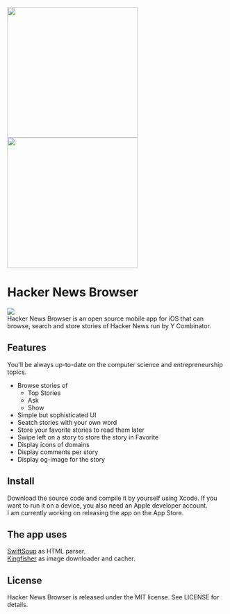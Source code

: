 <img src="https://user-images.githubusercontent.com/50497605/81622432-fadbce80-93be-11ea-8e02-e7728c2b949f.png" width="300">
<img src="https://user-images.githubusercontent.com/50497605/96914022-6ba90b80-1472-11eb-93d0-c528a6a58ab4.gif" width="300">

# Hacker News Browser

![](https://img.shields.io/apm/l/vim-mode)  
Hacker News Browser is an open source mobile app for iOS that can browse, search and store stories of Hacker News run by Y Combinator.

## Features

You'll be always up-to-date on the computer science and entrepreneurship topics.
- Browse stories of  
  - Top Stories
  - Ask 
  - Show  
- Simple but sophisticated UI
- Seatch stories with your own word
- Store your favorite stories to read them later
- Swipe left on a story to store the story in Favorite
- Display icons of domains
- Display comments per story
- Display og-image for the story


## Install

Download the source code and compile it by yourself using Xcode. If you want to run it on a device, you also need an Apple developer account.  
I am currently working on releasing the app on the App Store. 

## The app uses 
[SwiftSoup](https://github.com/scinfu/SwiftSoup) as HTML parser.  
[Kingfisher](https://github.com/onevcat/Kingfisher) as image downloader and cacher. 

## License

Hacker News Browser is released under the MIT license. See LICENSE for details.
